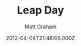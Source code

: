 ---
layout: JamstackTheme
title: Leap Day
github: https://github.com/mattgraham/Leap-Day
demo: https://madebygraham.com/leapday/
author: Matt Graham
ssg: Jekyll
date: 2012-04-04T21:48:06.000Z
description: 'GitHub Pages Theme: Leap Day'
stale: true
---